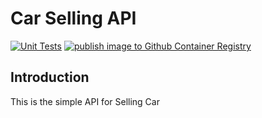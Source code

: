 # Car Selling API
[![Unit Tests](https://github.com/lonecalvary78/selling-car-app/actions/workflows/unit-test.yaml/badge.svg)](https://github.com/lonecalvary78/selling-car-app/actions/workflows/unit-test.yaml)
[![publish image to Github Container Registry](https://github.com/lonecalvary78/selling-car-app/actions/workflows/publish-image-to-ghcr.yaml/badge.svg)](https://github.com/lonecalvary78/selling-car-app/actions/workflows/publish-image-to-ghcr.yaml)

## Introduction
This is the simple API for Selling Car
